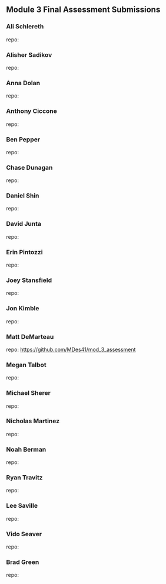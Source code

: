 ## Module 3 Final Assessment Submissions

### Ali Schlereth
repo:

### Alisher Sadikov
repo:

### Anna Dolan
repo:

### Anthony Ciccone
repo:

### Ben Pepper
repo:

### Chase Dunagan
repo:

### Daniel Shin
repo:

### David Junta
repo:

### Erin Pintozzi
repo:

### Joey Stansfield
repo:

### Jon Kimble
repo:

### Matt DeMarteau
repo: https://github.com/MDes41/mod_3_assessment

### Megan Talbot
repo:

### Michael Sherer
repo:

### Nicholas Martinez
repo:

### Noah Berman
repo:

### Ryan Travitz
repo:

### Lee Saville
repo:

### Vido Seaver
repo:

### Brad Green
repo:
